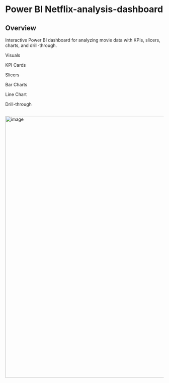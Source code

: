 # Power BI Netflix-analysis-dashboard


## Overview

Interactive Power BI dashboard for analyzing movie data with KPIs, slicers, charts, and drill-through.

Visuals

KPI Cards

Slicers

Bar Charts

Line Chart

Drill-through 

## 
<img width="1480" height="829" alt="image" src="https://github.com/user-attachments/assets/7c17a071-65d9-4370-97f4-3fe1473b217b" />

